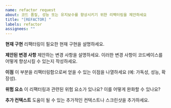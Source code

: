 ```yaml
---
name: refactor request
about: 코드 품질, 성능 또는 유지보수를 향상시키기 위한 리팩터링을 제안하세요
title: "[REFACTOR] "
labels: refactor
assignees: ""
---
```


**현재 구현**
리팩터링이 필요한 현재 구현을 설명하세요.

**제안된 변경 사항**
제안하는 변경 사항을 설명하세요. 이러한 변경 사항이 코드베이스를 어떻게 향상시킬 수 있는지 작성하세요.

**이점**
이 부분을 리팩터링함으로써 얻을 수 있는 이점을 나열하세요 (예: 가독성, 성능, 확장성).

**위험 요소**
이 리팩터링과 관련된 위험 요소가 있나요? 이를 어떻게 완화할 수 있나요?

**추가 컨텍스트**
도움이 될 수 있는 추가적인 컨텍스트나 스크린샷을 추가하세요.
